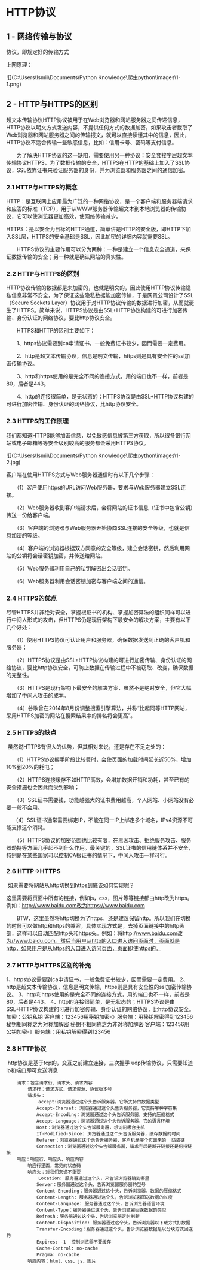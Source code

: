 # HTTP协议

## 1 - 网络传输与协议

协议，即规定好的传输方式

上网原理：

![](C:\Users\lsmil\Documents\Python Knowledge\爬虫python\images\1-1.png)

## 2 - HTTP与HTTPS的区别

​	超文本传输协议HTTP协议被用于在Web浏览器和网站服务器之间传递信息，HTTP协议以明文方式发送内容，不提供任何方式的数据加密，如果攻击者截取了Web浏览器和网站服务器之间的传输报文，就可以直接读懂其中的信息，因此，HTTP协议不适合传输一些敏感信息，比如：信用卡号、密码等支付信息。

　　为了解决HTTP协议的这一缺陷，需要使用另一种协议：安全套接字层超文本传输协议HTTPS，为了数据传输的安全，HTTPS在HTTP的基础上加入了SSL协议，SSL依靠证书来验证服务器的身份，并为浏览器和服务器之间的通信加密。

### 2.1 HTTP与HTTPS的概念

​	HTTP：是互联网上应用最为广泛的一种网络协议，是一个客户端和服务器端请求和应答的标准（TCP），用于从WWW服务器传输超文本到本地浏览器的传输协议，它可以使浏览器更加高效，使网络传输减少。

​	HTTPS：是以安全为目标的HTTP通道，简单讲是HTTP的安全版，即HTTP下加入SSL层，HTTPS的安全基础是SSL，因此加密的详细内容就需要SSL。

　　HTTPS协议的主要作用可以分为两种：一种是建立一个信息安全通道，来保证数据传输的安全；另一种就是确认网站的真实性。

### 2.2 HTTP与HTTPS的区别

​	HTTP协议传输的数据都是未加密的，也就是明文的，因此使用HTTP协议传输隐私信息非常不安全，为了保证这些隐私数据能加密传输，于是网景公司设计了SSL（Secure  Sockets  Layer）协议用于对HTTP协议传输的数据进行加密，从而就诞生了HTTPS。简单来说，HTTPS协议是由SSL+HTTP协议构建的可进行加密传输、身份认证的网络协议，要比http协议安全。

　　HTTPS和HTTP的区别主要如下：

　　1、https协议需要到ca申请证书，一般免费证书较少，因而需要一定费用。

　　2、http是超文本传输协议，信息是明文传输，https则是具有安全性的ssl加密传输协议。

　　3、http和https使用的是完全不同的连接方式，用的端口也不一样，前者是80，后者是443。

　　4、http的连接很简单，是无状态的；HTTPS协议是由SSL+HTTP协议构建的可进行加密传输、身份认证的网络协议，比http协议安全。

### 2.3 HTTPS的工作原理

​	我们都知道HTTPS能够加密信息，以免敏感信息被第三方获取，所以很多银行网站或电子邮箱等等安全级别较高的服务都会采用HTTPS协议。 

![](C:\Users\lsmil\Documents\Python Knowledge\爬虫python\images\1-2.jpg)

客户端在使用HTTPS方式与Web服务器通信时有以下几个步骤：

　　（1）客户使用https的URL访问Web服务器，要求与Web服务器建立SSL连接。

　　（2）Web服务器收到客户端请求后，会将网站的证书信息（证书中包含公钥）传送一份给客户端。

　　（3）客户端的浏览器与Web服务器开始协商SSL连接的安全等级，也就是信息加密的等级。

　　（4）客户端的浏览器根据双方同意的安全等级，建立会话密钥，然后利用网站的公钥将会话密钥加密，并传送给网站。

　　（5）Web服务器利用自己的私钥解密出会话密钥。

　　（6）Web服务器利用会话密钥加密与客户端之间的通信。

### 2.4 HTTPS的优点

​	尽管HTTPS并非绝对安全，掌握根证书的机构、掌握加密算法的组织同样可以进行中间人形式的攻击，但HTTPS仍是现行架构下最安全的解决方案，主要有以下几个好处：

　　（1）使用HTTPS协议可认证用户和服务器，确保数据发送到正确的客户机和服务器；

　　（2）HTTPS协议是由SSL+HTTP协议构建的可进行加密传输、身份认证的网络协议，要比http协议安全，可防止数据在传输过程中不被窃取、改变，确保数据的完整性。

　　（3）HTTPS是现行架构下最安全的解决方案，虽然不是绝对安全，但它大幅增加了中间人攻击的成本。

　　（4）谷歌曾在2014年8月份调整搜索引擎算法，并称“比起同等HTTP网站，采用HTTPS加密的网站在搜索结果中的排名将会更高”。

### 2.5 HTTPS的缺点

​	虽然说HTTPS有很大的优势，但其相对来说，还是存在不足之处的：

　　（1）HTTPS协议握手阶段比较费时，会使页面的加载时间延长近50%，增加10%到20%的耗电；

　　（2）HTTPS连接缓存不如HTTP高效，会增加数据开销和功耗，甚至已有的安全措施也会因此而受到影响；

　　（3）SSL证书需要钱，功能越强大的证书费用越高，个人网站、小网站没有必要一般不会用。

　   （4）SSL证书通常需要绑定IP，不能在同一IP上绑定多个域名，IPv4资源不可能支撑这个消耗。

　　（5）HTTPS协议的加密范围也比较有限，在黑客攻击、拒绝服务攻击、服务器劫持等方面几乎起不到什么作用。最关键的，SSL证书的信用链体系并不安全，特别是在某些国家可以控制CA根证书的情况下，中间人攻击一样可行。

### 2.6 HTTP->HTTPS

​	如果需要将网站从http切换到https到底该如何实现呢？

​     这里需要将页面中所有的链接，例如js，css，图片等等链接都由http改为https。例如：http://www.baidu.com改为https://www.baidu.com

　　BTW，这里虽然将http切换为了https，还是建议保留http。所以我们在切换的时候可以做http和https的兼容，具体实现方式是，去掉页面链接中的http头部，这样可以自动匹配http头和https头。例如：将http://www.baidu.com改为//www.baidu.com。然后当用户从http的入口进入访问页面时，页面就是http，如果用户是从https的入口进入访问页面，页面即使https的。

[以上转自]: https://www.cnblogs.com/wqhwe/p/5407468.html

### 2.7 HTTP与HTTPS区别的补充

1、https协议需要到ca申请证书，一般免费证书较少，因而需要一定费用。
2、http是超文本传输协议，信息是明文传输，https则是具有安全性的ssl加密传输协议。
3、http和https使用的是完全不同的连接方式，用的端口也不一样，前者是80，后者是443。
4、http的连接很简单，是无状态的；HTTPS协议是由SSL+HTTP协议构建的可进行加密传输、身份认证的网络协议，比http协议安全。
	加密：公钥私钥
	客户端：123456用秘钥加密-》服务端：用秘钥解密得到123456
	秘钥相同称之为对称加解密
	秘钥不相同称之为非对称加解密
	客户端：123456用公钥加密-》服务端：用私钥解密得到123456

### 2.8 HTTP协议

​	http协议是基于tcp的，交互之前建立连接，三次握手
		udp传输协议，只需要知道ip和端口即可发送消息

		请求：包含请求行、请求头、请求内容
			请求行：请求方式、请求资源、协议版本号
			请求头：
				accept:浏览器通过这个头告诉服务器，它所支持的数据类型
			　　Accept-Charset: 浏览器通过这个头告诉服务器，它支持哪种字符集
			　　Accept-Encoding：浏览器通过这个头告诉服务器，支持的压缩格式
			　　Accept-Language：浏览器通过这个头告诉服务器，它的语言环境
			　　Host：浏览器通过这个头告诉服务器，想访问哪台主机
			　　If-Modified-Since: 浏览器通过这个头告诉服务器，缓存数据的时间
			　　Referer：浏览器通过这个头告诉服务器，客户机是哪个页面来的  防盗链
			　　Connection：浏览器通过这个头告诉服务器，请求完后是断开链接还是何持链接
		响应：响应行、响应头、响应内容
			响应行里面，常见的状态码
			响应头：对我们来说不重要
				Location: 服务器通过这个头，来告诉浏览器跳到哪里
			　　Server：服务器通过这个头，告诉浏览器服务器的型号
			　　Content-Encoding：服务器通过这个头，告诉浏览器，数据的压缩格式
			　　Content-Length: 服务器通过这个头，告诉浏览器回送数据的长度
			　　Content-Language: 服务器通过这个头，告诉浏览器语言环境
			　　Content-Type：服务器通过这个头，告诉浏览器回送数据的类型
			　　Refresh：服务器通过这个头，告诉浏览器定时刷新
			　　Content-Disposition: 服务器通过这个头，告诉浏览器以下载方式打数据
			　　Transfer-Encoding：服务器通过这个头，告诉浏览器数据是以分块方式回送的
			　　Expires: -1  控制浏览器不要缓存
			　　Cache-Control: no-cache  
			　　Pragma: no-cache
			响应内容：html、css、js、图片
